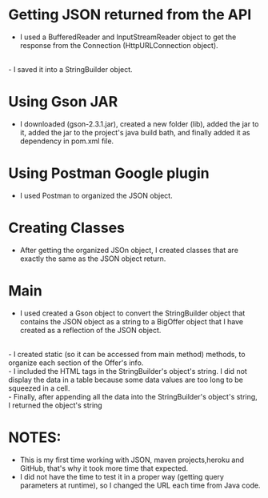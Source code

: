 # Getting JSON returned from the API
- I used a BufferedReader and InputStreamReader object to get the response from the Connection (HttpURLConnection object).
<br/>
- I saved it into a StringBuilder  object.
<br/>

# Using Gson JAR
- I downloaded (gson-2.3.1.jar), created a new folder (lib), added the jar to it, added the jar to the project's java build bath, and finally added it as dependency in pom.xml file.

# Using Postman Google plugin
- I used Postman to organized the JSON object.

# Creating Classes
- After getting the organized JSOn object, I created classes that are exactly the same as the JSON object return.

# Main
- I used created a Gson object to convert the StringBuilder object that contains the JSON object as a string to a BigOffer object that I have created as a reflection of the JSON object.
<br/>
- I created static (so it can be accessed from main method) methods, to organize each section of the Offer's info.
<br/>
- I included the HTML tags in the StringBuilder's object's string. I did not display the data in a table because some data values are too long to be squeezed in a cell.
<br/>
- Finally, after appending all the data into the StringBuilder's object's string, I returned the object's string


# NOTES:
- This is my first time working with JSON, maven projects,heroku and GitHub, that's why it took more time that expected.
- I did not have the time to test it in a proper way (getting query parameters at runtime), so I changed the URL each time from Java code. 